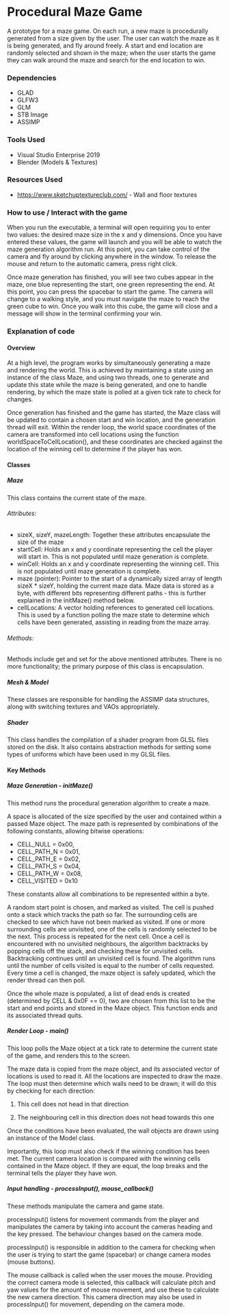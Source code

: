 # Procedural Maze Game
A prototype for a maze game. On each run, a new maze is procedurally generated from a size given by the user. The user can watch the maze as it is being generated, and fly around freely. A start and end location are randomly selected and shown in the maze; when the user starts the game they can walk around the maze and search for the end location to win.

### Dependencies
* GLAD
* GLFW3
* GLM
* STB Image
* ASSIMP

### Tools Used
* Visual Studio Enterprise 2019
* Blender (Models & Textures)

### Resources Used
* https://www.sketchuptextureclub.com/ - Wall and floor textures

### How to use / Interact with the game
When you run the executable, a terminal will open requiring you to enter two values: the desired maze size in the x and y dimensions. Once you have entered these values, the game will launch and you will be able to watch the maze generation algorithm run. At this point, you can take control of the camera and fly around by clicking anywhere in the window. To release the mouse and return to the automatic camera, press right click.

Once maze generation has finished, you will see two cubes appear in the maze, one blue representing the start, one green representing the end. At this point, you can press the spacebar to start the game. The camera will change to a walking style, and you must navigate the maze to reach the green cube to win. Once you walk into this cube, the game will close and a message will show in the terminal confirming your win.

### Explanation of code
#### Overview
At a high level, the program works by simultaneously generating a maze and rendering the world. This is achieved by maintaining a state using an instance of the class Maze, and using two threads, one to generate and update this state while the maze is being generated, and one to handle rendering, by which the maze state is polled at a given tick rate to check for changes.

Once generation has finished and the game has started, the Maze class will be updated to contain a chosen start and win location, and the generation thread will exit. Within the render loop, the world space coordinates of the camera are transformed into cell locations using the function worldSpaceToCellLocation(), and these coordinates are checked against the location of the winning cell to determine if the player has won.

#### Classes
##### Maze
This class contains the current state of the maze.
###### Attributes:
* sizeX, sizeY, mazeLength: Together these attributes encapsulate the size of the maze
* startCell: Holds an x and y coordinate representing the cell the player will start in. This is not populated until maze generation is complete.
* winCell: Holds an x and y coordinate representing the winning cell. This is not populated until maze generation is complete.
* maze (pointer): Pointer to the start of a dynamically sized array of length sizeX * sizeY, holding the current maze data. Maze data is stored as a byte, with different bits representing different paths - this is further explained in the initMaze() method below.
* cellLocations: A vector holding references to generated cell locations. This is used by a function polling the maze state to determine which cells have been generated, assisting in reading from the maze array.

###### Methods:
Methods include get and set for the above mentioned attributes. There is no more functionality; the primary purpose of this class is encapsulation.

##### Mesh & Model
These classes are responsible for handling the ASSIMP data structures, along with switching textures and VAOs appropriately.

##### Shader
This class handles the compilation of a shader program from GLSL files stored on the disk. It also contains abstraction methods for setting some types of uniforms which have been used in my GLSL files. 

#### Key Methods
##### Maze Generation - initMaze()
This method runs the procedural generation algorithm to create a maze.

A space is allocated of the size specified by the user and contained within a passed Maze object. The maze path is represented by combinations of the following constants, allowing bitwise operations:

* CELL_NULL = 0x00,
* CELL_PATH_N = 0x01,
* CELL_PATH_E = 0x02,
* CELL_PATH_S = 0x04,
* CELL_PATH_W = 0x08,
* CELL_VISITED = 0x10

These constants allow all combinations to be represented within a byte.

A random start point is chosen, and marked as visited. The cell is pushed onto a stack which tracks the path so far. The surrounding cells are checked to see which have not been marked as visited. If one or more surrounding cells are unvisited, one of the cells is randomly selected to be the next. This process is repeated for the next cell. Once a cell is encountered with no unvisited neighbours, the algorithm backtracks by popping cells off the stack, and checking these for unvisited cells. Backtracking continues until an unvisited cell is found. The algorithm runs until the number of cells visited is equal to the number of cells requested. Every time a cell is changed, the maze object is safely updated, which the render thread can then poll.

Once the whole maze is populated, a list of dead ends is created (determined by CELL & 0x0F == 0), two are chosen from this list to be the start and end points and stored in the Maze object. This function ends and its associated thread quits.

##### Render Loop - main()
This loop polls the Maze object at a tick rate to determine the current state of the game, and renders this to the screen.

The maze data is copied from the maze object, and its associated vector of locations is used to read it. All the locations are inspected to draw the maze. The loop must then determine which walls need to be drawn; it will do this by checking for each direction:

1) This cell does not head in that direction

2) The neighbouring cell in this direction does not head towards this one

Once the conditions have been evaluated, the wall objects are drawn using an instance of the Model class.

Importantly, this loop must also check if the winning condition has been met. The current camera location is compared with the winning cells contained in the Maze object. If they are equal, the loop breaks and the terminal tells the player they have won.

##### Input handling - processInput(), mouse_callback()
These methods manipulate the camera and game state.

processInput() listens for movement commands from the player and manipulates the camera by taking into account the cameras heading and the key pressed. The behaviour changes based on the camera mode.

processInput() is responsible in addition to the camera for checking when the user is trying to start the game (spacebar) or change camera modes (mouse buttons).

The mouse callback is called when the user moves the mouse. Providing the correct camera mode is selected, this callback will calculate pitch and yaw values for the amount of mouse movement, and use these to calculate the new camera direction. This camera direction may also be used in processInput() for movement, depending on the camera mode.
